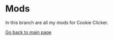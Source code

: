# Mods

In this branch are all my mods for Cookie Clicker.

<a href="https://github.com/kenx00x/Mods/tree/master">Go back to main page</a>